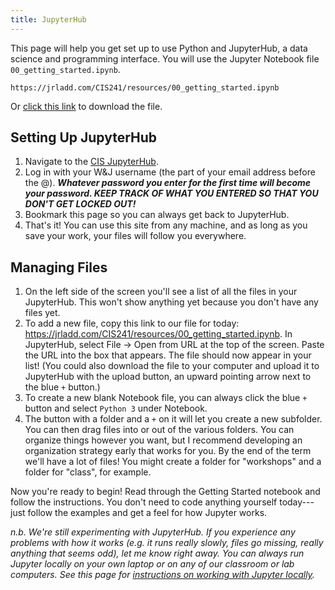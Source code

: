 ```yaml
---
title: JupyterHub 
---
```


This page will help you get set up to use Python and JupyterHub, a data science and programming interface. You will use the Jupyter Notebook file `00_getting_started.ipynb`.

`https://jrladd.com/CIS241/resources/00_getting_started.ipynb`

Or [click this link](resources/00_getting_started.ipynb) to download the file.

## Setting Up JupyterHub

1. Navigate to the [CIS JupyterHub](https://jupyterhub.ciswashjeff.net/).
2. Log in with your W&J username (the part of your email address before the @). ***Whatever password you enter for the first time will become your password. KEEP TRACK OF WHAT YOU ENTERED SO THAT YOU DON'T GET LOCKED OUT!***
3. Bookmark this page so you can always get back to JupyterHub.
4. That's it! You can use this site from any machine, and as long as you save your work, your files will follow you everywhere.

## Managing Files

1. On the left side of the screen you'll see a list of all the files in your JupyterHub. This won't show anything yet because you don't have any files yet.
2. To add a new file, copy this link to our file for today: <https://jrladd.com/CIS241/resources/00_getting_started.ipynb>. In JupyterHub, select File -> Open from URL at the top of the screen. Paste the URL into the box that appears. The file should now appear in your list! (You could also download the file to your computer and upload it to JupyterHub with the upload button, an upward pointing arrow next to the blue `+` button.)
3. To create a new blank Notebook file, you can always click the blue `+` button and select `Python 3` under Notebook. 
4. The button with a folder and a `+` on it will let you create a new subfolder. You can then drag files into or out of the various folders. You can organize things however you want, but I recommend developing an organization strategy early that works for you. By the end of the term we'll have a lot of files! You might create a folder for "workshops" and a folder for "class", for example.

Now you're ready to begin! Read through the Getting Started notebook and follow the instructions. You don't need to code anything yourself today---just follow the examples and get a feel for how Jupyter works.

*n.b. We're still experimenting with JupyterHub. If you experience any problems with how it works (e.g. it runs really slowly, files go missing, really anything that seems odd), let me know right away. You can always run Jupyter locally on your own laptop or on any of our classroom or lab computers. See this page for [instructions on working with Jupyter locally](/CIS241/jupyter).*
